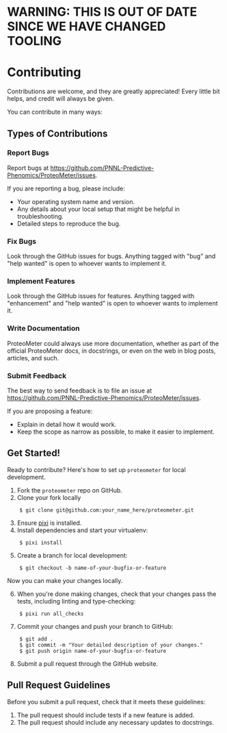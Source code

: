 # WARNING: THIS IS OUT OF DATE SINCE WE HAVE CHANGED TOOLING


# Contributing

Contributions are welcome, and they are greatly appreciated! Every little bit
helps, and credit will always be given.

You can contribute in many ways:

## Types of Contributions

### Report Bugs

Report bugs at https://github.com/PNNL-Predictive-Phenomics/ProteoMeter/issues.

If you are reporting a bug, please include:

* Your operating system name and version.
* Any details about your local setup that might be helpful in troubleshooting.
* Detailed steps to reproduce the bug.

### Fix Bugs

Look through the GitHub issues for bugs. Anything tagged with "bug" and "help
wanted" is open to whoever wants to implement it.

### Implement Features

Look through the GitHub issues for features. Anything tagged with "enhancement"
and "help wanted" is open to whoever wants to implement it.

### Write Documentation

ProteoMeter could always use more documentation, whether as part of the
official ProteoMeter docs, in docstrings, or even on the web in blog posts,
articles, and such.

### Submit Feedback

The best way to send feedback is to file an issue at https://github.com/PNNL-Predictive-Phenomics/ProteoMeter/issues.

If you are proposing a feature:

* Explain in detail how it would work.
* Keep the scope as narrow as possible, to make it easier to implement.

## Get Started!

Ready to contribute? Here's how to set up `proteometer` for local development.

1. Fork the `proteometer` repo on GitHub.
2. Clone your fork locally

```
    $ git clone git@github.com:your_name_here/proteometer.git
```

3. Ensure [pixi](https://pixi.sh) is installed.
4. Install dependencies and start your virtualenv:

```
    $ pixi install
```

5. Create a branch for local development:

```
    $ git checkout -b name-of-your-bugfix-or-feature
```

   Now you can make your changes locally.

6. When you're done making changes, check that your changes pass the
   tests, including linting and type-checking:

```
    $ pixi run all_checks
```

7. Commit your changes and push your branch to GitHub:

```
    $ git add .
    $ git commit -m "Your detailed description of your changes."
    $ git push origin name-of-your-bugfix-or-feature
```

8. Submit a pull request through the GitHub website.

## Pull Request Guidelines

Before you submit a pull request, check that it meets these guidelines:

1. The pull request should include tests if a new feature is added.
2. The pull request should include any necessary updates to docstrings.
